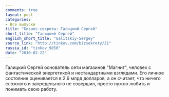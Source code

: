 ```yaml
---
comments: true
layout: post
categories:
- Все выпуски
title: "Бизнес-секреты: Галицкий Сергей"
short_title: "Галицкий Сергей"
english_short_title: "Galitskiy-Sergey"
source_link: "http://tinkov.com/bizsekrety/21"
russia_id: "tinkov_9850"
date: "2010-02-22"
---
```

Галицкий Сергей основатель сети магазинов "Магнит", человек с фантастической энергетикой и нестандартными взглядами. Его личное состояние оценивается в 2.6 млрд долларов, а он считает, что ничего сложного и запредельного не совершил, просто нужно любить и понимать свою работу.
